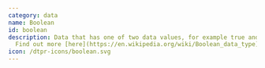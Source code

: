```yaml
---
category: data
name: Boolean
id: boolean
description: Data that has one of two data values, for example true and false.
  Find out more [here](https://en.wikipedia.org/wiki/Boolean_data_type)
icon: /dtpr-icons/boolean.svg
---
```

